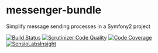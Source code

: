 # messenger-bundle
Simplify message sending processes in a Symfony2 project

[![Build Status](https://api.travis-ci.org/yokai-php/messenger-bundle.png?branch=master)](https://travis-ci.org/yokai-php/messenger-bundle)
[![Scrutinizer Code Quality](https://scrutinizer-ci.com/g/yokai-php/messenger-bundle/badges/quality-score.png?b=master)](https://scrutinizer-ci.com/g/yokai-php/messenger-bundle/?branch=master)
[![Code Coverage](https://scrutinizer-ci.com/g/yokai-php/messenger-bundle/badges/coverage.png?b=master)](https://scrutinizer-ci.com/g/yokai-php/messenger-bundle/?branch=master)
[![SensioLabsInsight](https://insight.sensiolabs.com/projects/56e90e2e-3d35-458b-a000-ab21d57b3f94/mini.png)](https://insight.sensiolabs.com/projects/56e90e2e-3d35-458b-a000-ab21d57b3f94)
